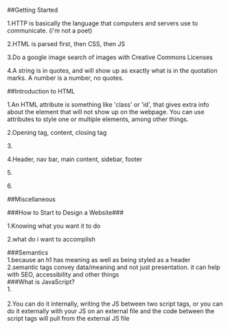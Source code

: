 ##Getting Started<br>  

1.HTTP is basically the language that computers and servers use to communicate. (i'm not a poet)<br>  

2.HTML is parsed first, then CSS, then JS<br>  

3.Do a google image search of images with Creative Commons Licenses<br>  

4.A string is in quotes, and will show up as exactly what is in the quotation marks. A number is a number, no quotes.<br>  

##Introduction to HTML<br>  

1.An HTML attribute is something like 'class' or 'id', that gives extra info about the element that will not show up on the webpage. You can use attributes to style one or multiple elements, among other things.<br>  

2.Opening tag, content, closing tag<br>  

3.<br>  

4.Header, nav bar, main content, sidebar, footer<br>  

5.<br>  

6.<br>  

##Miscellaneous<br>  

###How to Start to Design a Website###<br>  

1.Knowing what you want it to do<br>  

2.what do i want to accomplish<br>  

###Semantics  
1.because an h1 has meaning as well as being styled as a header  
2.semantic tags convey data/meaning and not just presentation. it can help with SEO, accessibility and other things  
###What is JavaScript?  
1.<br>  
2.You can do it internally, writing the JS between two script tags, or you can do it externally with your JS on an external file and the code between the script tags will pull from the external JS file


